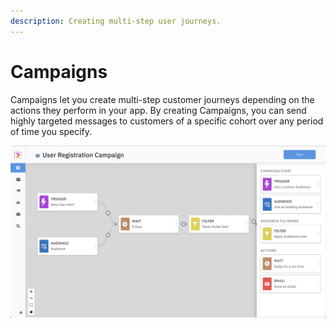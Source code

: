 ```yaml
---
description: Creating multi-step user journeys.
---
```


# Campaigns

Campaigns let you create multi-step customer journeys depending on the actions they perform in your app. By creating Campaigns, you can send highly targeted messages to customers of a specific cohort over any period of time you specify. 

![A sample Campaign view. ](../.gitbook/assets/image%20%289%29.png)

  

